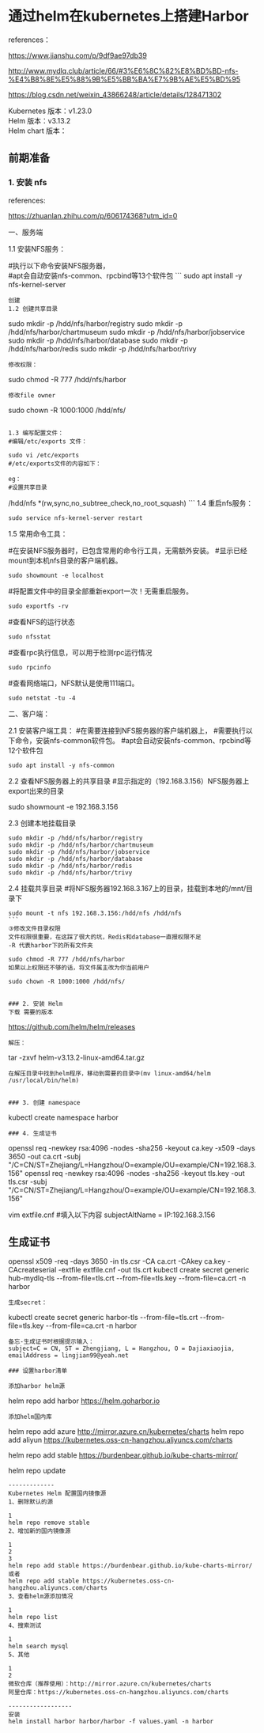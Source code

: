 # 通过helm在kubernetes上搭建Harbor
references：

https://www.jianshu.com/p/9df9ae97db39

http://www.mydlq.club/article/66/#3%E6%8C%82%E8%BD%BD-nfs-%E4%B8%8E%E5%88%9B%E5%BB%BA%E7%9B%AE%E5%BD%95

https://blog.csdn.net/weixin_43866248/article/details/128471302

Kubernetes 版本：v1.23.0 <br>
Helm 版本：v3.13.2 <br>
Helm chart 版本：<br>


## 前期准备
### 1. 安装 nfs
references:

https://zhuanlan.zhihu.com/p/606174368?utm_id=0


一、服务端

1.1 安装NFS服务：

#执行以下命令安装NFS服务器，<br>
#apt会自动安装nfs-common、rpcbind等13个软件包
​```
sudo apt install -y nfs-kernel-server
```
创建
1.2 创建共享目录

```
sudo mkdir -p /hdd/nfs/harbor/registry
sudo mkdir -p /hdd/nfs/harbor/chartmuseum
sudo mkdir -p /hdd/nfs/harbor/jobservice
sudo mkdir -p /hdd/nfs/harbor/database
sudo mkdir -p /hdd/nfs/harbor/redis
sudo mkdir -p /hdd/nfs/harbor/trivy
```
修改权限：
```
sudo chmod -R 777 /hdd/nfs/harbor
```
修改file owner
```
sudo chown -R 1000:1000 /hdd/nfs/
```

1.3 编写配置文件：
#编辑/etc/exports 文件：

sudo vi /etc/exports
#/etc/exports文件的内容如下：

eg：
#设置共享目录
```
/hdd/nfs *(rw,sync,no_subtree_check,no_root_squash)
​```
1.4 重启nfs服务：
```
sudo service nfs-kernel-server restart
```

1.5 常用命令工具：

#在安装NFS服务器时，已包含常用的命令行工具，无需额外安装。 
#显示已经mount到本机nfs目录的客户端机器。
```
sudo showmount -e localhost
```
#将配置文件中的目录全部重新export一次！无需重启服务。
```
sudo exportfs -rv
```
#查看NFS的运行状态
```
sudo nfsstat
```
#查看rpc执行信息，可以用于检测rpc运行情况
```
sudo rpcinfo
```
#查看网络端口，NFS默认是使用111端口。
```
sudo netstat -tu -4
```

二、客户端：

2.1 安装客户端工具：
#在需要连接到NFS服务器的客户端机器上，
#需要执行以下命令，安装nfs-common软件包。
#apt会自动安装nfs-common、rpcbind等12个软件包
```
sudo apt install -y nfs-common
```
2.2 查看NFS服务器上的共享目录
#显示指定的（192.168.3.156）NFS服务器上export出来的目录

sudo showmount -e 192.168.3.156


2.3 创建本地挂载目录
```
sudo mkdir -p /hdd/nfs/harbor/registry
sudo mkdir -p /hdd/nfs/harbor/chartmuseum
sudo mkdir -p /hdd/nfs/harbor/jobservice
sudo mkdir -p /hdd/nfs/harbor/database
sudo mkdir -p /hdd/nfs/harbor/redis
sudo mkdir -p /hdd/nfs/harbor/trivy
```

2.4 挂载共享目录
#将NFS服务器192.168.3.167上的目录，挂载到本地的/mnt/目录下
```
sudo mount -t nfs 192.168.3.156:/hdd/nfs /hdd/nfs
​```
③修改文件目录权限
文件权限很重要，在这踩了很大的坑，Redis和database一直报权限不足
-R 代表harbor下的所有文件夹

sudo chmod -R 777 /hdd/nfs/harbor
如果以上权限还不够的话，将文件属主改为你当前用户

sudo chown -R 1000:1000 /hdd/nfs/


### 2. 安装 Helm
下载 需要的版本
```
https://github.com/helm/helm/releases
```
解压：
```
tar -zxvf helm-v3.13.2-linux-amd64.tar.gz
```
在解压目录中找到helm程序，移动到需要的目录中(mv linux-amd64/helm /usr/local/bin/helm)


### 3. 创建 namespace

```
kubectl create namespace harbor
```
### 4. 生成证书

```
openssl req -newkey rsa:4096 -nodes -sha256 -keyout ca.key -x509 -days 3650 -out ca.crt  -subj  "/C=CN/ST=Zhejiang/L=Hangzhou/O=example/OU=example/CN=192.168.3.156"
openssl req -newkey rsa:4096 -nodes -sha256 -keyout tls.key -out tls.csr  -subj  "/C=CN/ST=Zhejiang/L=Hangzhou/O=example/OU=example/CN=192.168.3.156"

vim extfile.cnf
#填入以下内容
subjectAltName = IP:192.168.3.156
## 生成证书
openssl x509 -req -days 3650 -in tls.csr -CA ca.crt -CAkey ca.key -CAcreateserial  -extfile extfile.cnf -out tls.crt
kubectl create secret generic hub-mydlq-tls --from-file=tls.crt --from-file=tls.key --from-file=ca.crt -n harbor
```
生成secret：
```
kubectl create secret generic harbor-tls --from-file=tls.crt --from-file=tls.key --from-file=ca.crt -n harbor
```
备忘-生成证书时根据提示输入：
subject=C = CN, ST = Zhengjiang, L = Hangzhou, O = Dajiaxiaojia, emailAddress = lingjian99@yeah.net

### 设置harbor清单

添加harbor helm源

```
helm repo add harbor https://helm.goharbor.io
```
添加helm国内库
```
helm repo add azure http://mirror.azure.cn/kubernetes/charts
helm repo add aliyun https://kubernetes.oss-cn-hangzhou.aliyuncs.com/charts 

helm repo add stable https://burdenbear.github.io/kube-charts-mirror/

helm repo update
```
-------------
Kubernetes Helm 配置国内镜像源
1、删除默认的源

1
helm repo remove stable
2、增加新的国内镜像源

1
2
3
helm repo add stable https://burdenbear.github.io/kube-charts-mirror/
或者
helm repo add stable https://kubernetes.oss-cn-hangzhou.aliyuncs.com/charts
3、查看helm源添加情况

1
helm repo list
4、搜索测试

1
helm search mysql
5、其他

1
2
微软仓库（推荐使用）：http://mirror.azure.cn/kubernetes/charts
阿里仓库：https://kubernetes.oss-cn-hangzhou.aliyuncs.com/charts

------------------
安装 
helm install harbor harbor/harbor -f values.yaml -n harbor